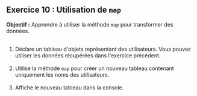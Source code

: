 ## Exercice 10 : Utilisation de `map`
**Objectif :** Apprendre à utiliser la méthode `map` pour transformer des données.
<br><br>
1. Déclare un tableau d'objets représentant des utilisateurs. Vous pouvez utiliser les données récupérées dans l'exercice précédent.
<br><br>
2. Utilise la méthode `map` pour créer un nouveau tableau contenant uniquement les noms des utilisateurs.
<br><br>
3. Affiche le nouveau tableau dans la console.
